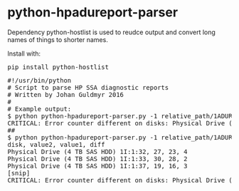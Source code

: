 python-hpadureport-parser
=========================

Dependency python-hostlist is used to reudce output and convert long names of things to shorter names.

Install with:
<pre>
pip install python-hostlist
</pre>

<pre>
#!/usr/bin/python
# Script to parse HP SSA diagnostic reports
# Written by Johan Guldmyr 2016
#
# Example output:
$ python python-hpadureport-parser.py -1 relative_path/1ADUReport.xml -2 relative_path/2ADUReport.xml -e "Bus Faults"
CRITICAL: Error counter different on disks: Physical Drive (4 TB SAS HDD) 1I:1:[32-64] (Wednesday November 23, 2016 8:09:55AM vs Friday December 02, 2016 9:56:30AM)
##
$ python python-hpadureport-parser.py -1 relative_path/1ADUReport.xml -2 relative_path/2ADUReport.xml -e "Bus Faults" -v 
disk, value2, value1, diff
Physical Drive (4 TB SAS HDD) 1I:1:32, 27, 23, 4
Physical Drive (4 TB SAS HDD) 1I:1:33, 30, 28, 2
Physical Drive (4 TB SAS HDD) 1I:1:37, 19, 16, 3
[snip]
CRITICAL: Error counter different on disks: Physical Drive (4 TB SAS HDD) 1I:1:[32-64] (Wednesday November 23, 2016 8:09:55AM vs Friday December 02, 2016 9:56:30AM)

</pre>

